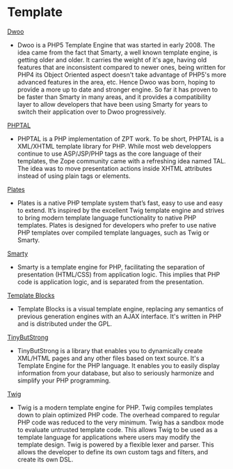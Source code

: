 # Template #

[Dwoo](http://dwoo.org/)

 * Dwoo is a PHP5 Template Engine that was started in early 2008. The idea came from the fact that Smarty, a well known template engine, is getting older and older. It carries the weight of it's age, having old features that are inconsistent compared to newer ones, being written for PHP4 its Object Oriented aspect doesn't take advantage of PHP5's more advanced features in the area, etc. Hence Dwoo was born, hoping to provide a more up to date and stronger engine. So far it has proven to be faster than Smarty in many areas, and it provides a compatibility layer to allow developers that have been using Smarty for years to switch their application over to Dwoo progressively.

[PHPTAL](http://phptal.org/)

 * PHPTAL is a PHP implementation of ZPT work. To be short, PHPTAL is a XML/XHTML template library for PHP. While most web developpers continue to use ASP/JSP/PHP tags as the core language of their templates, the Zope community came with a refreshing idea named TAL. The idea was to move presentation actions inside XHTML attributes instead of using plain tags or elements.

[Plates](http://platesphp.com/)

 * Plates is a native PHP template system that’s fast, easy to use and easy to extend. It’s inspired by the excellent Twig template engine and strives to bring modern template language functionality to native PHP templates. Plates is designed for developers who prefer to use native PHP templates over compiled template languages, such as Twig or Smarty.

[Smarty](http://www.smarty.net/)

 * Smarty is a template engine for PHP, facilitating the separation of presentation (HTML/CSS) from application logic. This implies that PHP code is application logic, and is separated from the presentation.

[Template Blocks](http://templateblocks.com/)

 * Template Blocks is a visual template engine, replacing any semantics of previous generation engines with an AJAX interface. It's written in PHP and is distributed under the GPL.

[TinyButStrong](http://www.tinybutstrong.com/)

 * TinyButStrong is a library that enables you to dynamically create XML/HTML pages and any other files based on text source. It's a Template Engine for the PHP language. It enables you to easily display information from your database, but also to seriously harmonize and simplify your PHP programming.

[Twig](http://twig.sensiolabs.org/)

 * Twig is a modern template engine for PHP. Twig compiles templates down to plain optimized PHP code. The overhead compared to regular PHP code was reduced to the very minimum. Twig has a sandbox mode to evaluate untrusted template code. This allows Twig to be used as a template language for applications where users may modify the template design. Twig is powered by a flexible lexer and parser. This allows the developer to define its own custom tags and filters, and create its own DSL.



